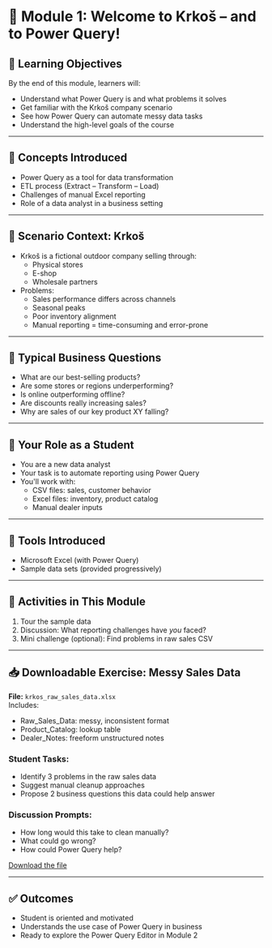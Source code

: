 # 🧭 Module 1: Welcome to Krkoš – and to Power Query!

## 🎯 Learning Objectives
By the end of this module, learners will:
- Understand what Power Query is and what problems it solves
- Get familiar with the Krkoš company scenario
- See how Power Query can automate messy data tasks
- Understand the high-level goals of the course

---

## 🧠 Concepts Introduced
- Power Query as a tool for data transformation
- ETL process (Extract – Transform – Load)
- Challenges of manual Excel reporting
- Role of a data analyst in a business setting

---

## 🏢 Scenario Context: Krkoš
- Krkoš is a fictional outdoor company selling through:
  - Physical stores
  - E-shop
  - Wholesale partners
- Problems:
  - Sales performance differs across channels
  - Seasonal peaks
  - Poor inventory alignment
  - Manual reporting = time-consuming and error-prone

---

## 🔎 Typical Business Questions
- What are our best-selling products?
- Are some stores or regions underperforming?
- Is online outperforming offline?
- Are discounts really increasing sales?
- Why are sales of our key product XY falling?

---

## 💼 Your Role as a Student
- You are a new data analyst
- Your task is to automate reporting using Power Query
- You'll work with:
  - CSV files: sales, customer behavior
  - Excel files: inventory, product catalog
  - Manual dealer inputs

---

## 🧰 Tools Introduced
- Microsoft Excel (with Power Query)
- Sample data sets (provided progressively)

---

## 📝 Activities in This Module
1. Tour the sample data
2. Discussion: What reporting challenges have *you* faced?
3. Mini challenge (optional): Find problems in raw sales CSV

---

## 📥 Downloadable Exercise: Messy Sales Data

**File:** `krkos_raw_sales_data.xlsx`  
Includes:
- Raw_Sales_Data: messy, inconsistent format
- Product_Catalog: lookup table
- Dealer_Notes: freeform unstructured notes

### Student Tasks:
- Identify 3 problems in the raw sales data
- Suggest manual cleanup approaches
- Propose 2 business questions this data could help answer

### Discussion Prompts:
- How long would this take to clean manually?
- What could go wrong?
- How could Power Query help?

[Download the file](sandbox:/mnt/data/krkos_raw_sales_data.xlsx)

---

## ✅ Outcomes
- Student is oriented and motivated
- Understands the use case of Power Query in business
- Ready to explore the Power Query Editor in Module 2
